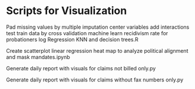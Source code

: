 # Scripts for Visualization
Pad missing values by multiple imputation center variables add interactions test train data by cross validation machine learn recidivism rate for probationers log Regression KNN and decision trees.R

Create scatterplot linear regression heat map to analyze political alignment and mask mandates.ipynb

Generate daily report with visuals for claims not billed only.py

Generate daily report with visuals for claims without fax numbers only.py

